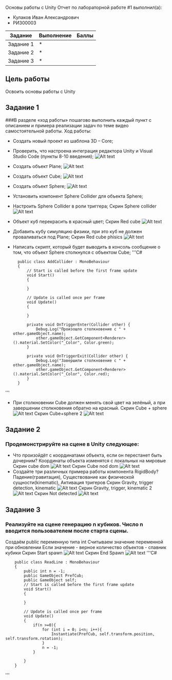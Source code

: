 Основы работы с Unity
Отчет по лабораторной работе #1 выполнил(а):
- Кулаков Иван Александрович
- РИ300003

| Задание | Выполнение | Баллы |
| ------ | ------ | ------ |
| Задание 1 | * |  |
| Задание 2 | * |  |
| Задание 3 | * |  |

## Цель работы
Освоить основы работы с Unity
## Задание 1
###В разделе «ход работы» пошагово выполнить каждый пункт с описанием и примера реализации задач по теме видео самостоятельной работы.
Ход работы:
- Создать новый проект из шаблона 3D – Core;
- Проверить, что настроена интеграция редактора Unity и Visual Studio Code (пункты 8-10 введения);
![Alt text](https://github.com/Snoubort/Game-servases-lab1/blob/main/%D0%9F%D0%BE%D0%B4%D0%B3%D0%BE%D1%82%D0%BE%D0%B2%D0%BA%D0%B0.PNG?raw=true "Интеграция")
- Создать объект Plane;
![Alt text](https://github.com/Snoubort/Game-servases-lab1/blob/main/plane.PNG?raw=true "Optional Title")
- Создать объект Cube;
![Alt text](https://github.com/Snoubort/Game-servases-lab1/blob/main/cube.PNG?raw=true "Optional Title")
-	Создать объект Sphere;
![Alt text](https://github.com/Snoubort/Game-servases-lab1/blob/main/Sphere.PNG?raw=true "Optional Title")
-	Установить компонент Sphere Collider для объекта Sphere;
-	Настроить Sphere Collider в роли триггера;
Скрин Sphere collider
![Alt text](https://github.com/Snoubort/Game-servases-lab1/blob/main/Sphere%20collider.PNG?raw=true "Optional Title")
-	Объект куб перекрасить в красный цвет;
Скрин Red cube
![Alt text](https://github.com/Snoubort/Game-servases-lab1/blob/main/Not%20detected.PNG?raw=true "Optional Title")
-	Добавить кубу симуляцию физики, при это куб не должен проваливаться под Plane;
Скрин Red cube phisics
![Alt text](https://github.com/Snoubort/Game-servases-lab1/blob/main/Red%20cube%20phisics.PNG?raw=true "Optional Title")
- Написать скрипт, который будет выводить в консоль сообщение о том, что объект Sphere столкнулся с объектом Cube;
'''C#

        public class AddCollider : MonoBehaviour
        {
            // Start is called before the first frame update
            void Start()
            {

            }

            // Update is called once per frame
            void Update()
            {

            }

            private void OnTriggerEnter(Collider other) {
                Debug.Log("Произошло столкновение с " + other.gameObject.name);
                other.gameObject.GetComponent<Renderer>().material.SetColor("_Color", Color.green); 
            }

            private void OnTriggerExit(Collider other) {
                Debug.Log("Завершили столкновение с " + other.gameObject.name);
                other.gameObject.GetComponent<Renderer>().material.SetColor("_Color", Color.red);
            }
        }
    
'''
- При столкновении Cube должен менять свой цвет на зелёный, а при завершении столкновения обратно на красный.
Скрин Cube + sphere
![Alt text](https://github.com/Snoubort/Game-servases-lab1/blob/main/Cube%20%2B%20sphere.PNG?raw=true "Optional Title")
Скрин Cube+sphere 2
![Alt text](https://github.com/Snoubort/Game-servases-lab1/blob/main/Cube%2Bsphere%202.PNG?raw=true "Optional Title")

## Задание 2
### Продемонстрируйте на сцене в Unity следующее:
- Что произойдёт с координатами объекта, если он перестанет быть дочерним?
Координаты объекта изменятся с локальных на мировые
Скрин cube dom
![Alt text](https://github.com/Snoubort/Game-servases-lab1/blob/main/cube%20dom.PNG?raw=true "Optional Title")
Скрин Cube nod dom
![Alt text](https://github.com/Snoubort/Game-servases-lab1/blob/main/Cube%20nod%20dom.PNG?raw=true "Optional Title")
- Создайте три различных примера работы компонента RigidBody?
Падение(гравитация), Существование как физической сущности(kinematic), Активация тригеров
Скрин Gravity, trigger detection, kinematic
![Alt text](https://github.com/Snoubort/Game-servases-lab1/blob/main/Gravity%2C%20trigger%20detection%2C%20kinematic.PNG?raw=true "Optional Title")
Скрин Gravity, trigger, kinematic 2
![Alt text](https://github.com/Snoubort/Game-servases-lab1/blob/main/Gravity%2C%20trigger%2C%20kinematic%202.PNG?raw=true "Optional Title")
Скрин Not detected
![Alt text](https://github.com/Snoubort/Game-servases-lab1/blob/main/Not%20detected.PNG?raw=true "Optional Title")

## Задание 3
### Реализуйте на сцене генерацию n кубиков. Число n вводится пользователем после старта сцены.
Создаём public переменную типа int
Считываем значение переменной при обновлении
Если значение - верное количество объектов - спавник кубики
Скрин Start spawn
![Alt text](https://github.com/Snoubort/Game-servases-lab1/blob/main/Start%20spawn.PNG?raw=true "Optional Title")
Скрин End Spawn
![Alt text](https://github.com/Snoubort/Game-servases-lab1/blob/main/End%20Spawn.PNG?raw=true "Optional Title")
'''C#

        public class ReadLine : MonoBehaviour
        {
            public int n = -1;
            public GameObject PrefCub;
            public GameObject self;
            // Start is called before the first frame update
            void Start()
            {

            }

            // Update is called once per frame
            void Update()
            {
                if(n >=0){
                    for (int i = 0; i<n; i++){
                        Instantiate(PrefCub, self.transform.position, self.transform.rotation);
                    }
                    n = -1;
                }

            }
        }
    
'''




